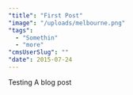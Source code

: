 ```yaml
---
"title": "First Post"
"image": "/uploads/melbourne.png"
"tags":
  - "Somethin"
  - "more"
"cmsUserSlug": ""
"date": 2015-07-24 
---
```


Testing A blog post